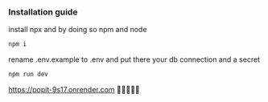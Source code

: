 ### Installation guide

install npx and by doing so npm and node

```bash
npm i
```

rename .env.example to .env and put there your db connection and a secret

```bash
npm run dev
```


https://popit-9s17.onrender.com 🎉🎉🎉🎉🎉
